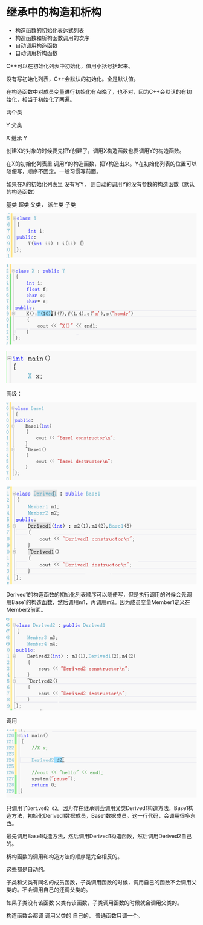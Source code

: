 # 继承中的构造和析构

- 构造函数的初始化表达式列表
- 构造函数和析构函数调用的次序
- 自动调用构造函数
- 自动调用析构函数

C++可以在初始化列表中初始化，值用小括号括起来。

没有写初始化列表，C++会默认的初始化。全是默认值。

在构造函数中对成员变量进行初始化有点晚了，也不对，因为C++会默认的有初始化，相当于初始化了两遍。

两个类

Y 父类

X 继承 Y

创建X的对象的时候要先把Y创建了，调用X构造函数也要调用Y的构造函数。

在X的初始化列表里 调用Y的构造函数，把Y构造出来。Y在初始化列表的位置可以随便写，顺序不固定。一般习惯写前面。

如果在X的初始化列表里 没有写Y， 则自动的调用Y的没有参数的构造函数（默认的构造函数）

基类 超类 父类，  派生类 子类

![image-20190924161002421](assets/image-20190924161002421.png)

![image-20190924161012528](assets/image-20190924161012528.png)

![image-20190924161022473](assets/image-20190924161022473.png)

高级：

![image-20190924163149328](assets/image-20190924163149328.png)

![image-20190924163839754](assets/image-20190924163839754.png)

Derived1的构造函数的初始化列表顺序可以随便写，但是执行调用的时候会先调用Base1的构造函数，然后调用m1，再调用m2。因为成员变量Member1定义在Member2前面。

![image-20190924163940387](assets/image-20190924163940387.png)

调用

![image-20190925153749754](assets/image-20190925153749754.png)

只调用了`Derived2 d2`。因为存在继承则会调用父类Derived1构造方法，Base1构造方法，初始化Derived1数据成员，Base1数据成员。这一行代码，会调用很多东西。

最先调用Base1构造方法，然后调用Derived1构造函数，然后调用Derived2自己的。

析构函数的调用和构造方法的顺序是完全相反的。

这些都是自动的。



子类和父类有同名的成员函数，子类调用函数的时候，调用自己的函数不会调用父类的。不会调用自己的还调父类的。

如果子类没有该函数 父类有该函数，子类调用函数的时候就会调用父类的。

构造函数会都调 调用父类的 自己的， 普通函数只调一个。